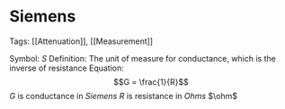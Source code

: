 # Siemens
Tags: [[Attenuation]], [[Measurement]]

Symbol: $S$
Definition: The unit of measure for conductance, which is the inverse of resistance
Equation:
$$G = \frac{1}{R}$$
$G$ is conductance in *Siemens*
$R$ is resistance in *Ohms* $\ohm$
